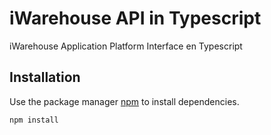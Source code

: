 # iWarehouse API in Typescript

iWarehouse Application Platform Interface en Typescript

## Installation

Use the package manager [npm](https://www.npmjs.com/) to install dependencies.

```bash
npm install